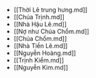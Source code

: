 - [[Thời Lê trung hưng.md]]
- [[Chúa Trịnh.md]]
- [[Nhà Hậu Lê.md]]
- [[Nợ như Chúa Chổm.md]]
- [[Chúa Chổm.md]]
- [[Nhà Tiền Lê.md]]
- [[Nguyễn Hoàng.md]]
- [[Trịnh Kiểm.md]]
- [[Nguyễn Kim.md]]
